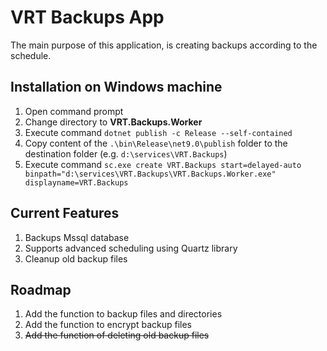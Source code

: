 # VRT Backups App

The main purpose of this application, is creating backups according to the schedule.

## Installation on Windows machine

1. Open command prompt
1. Change directory to **VRT.Backups.Worker** 
1. Execute command ``` dotnet publish -c Release --self-contained ```
1. Copy content of the ``` .\bin\Release\net9.0\publish ``` folder to the destination folder (e.g. ``` d:\services\VRT.Backups ```)
1. Execute command ``` sc.exe create VRT.Backups start=delayed-auto binpath="d:\services\VRT.Backups\VRT.Backups.Worker.exe" displayname=VRT.Backups ```


## Current Features
1. Backups Mssql database
1. Supports advanced scheduling using Quartz library
1. Cleanup old backup files

## Roadmap
1. Add the function to backup files and directories
1. Add the function to encrypt backup files
1. ~~Add the function of deleting old backup files~~